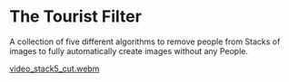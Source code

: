 # The Tourist Filter

A collection of five different algorithms to remove people from Stacks of images to fully automatically create images without any People.
 
[video_stack5_cut.webm](https://user-images.githubusercontent.com/2202567/201433129-b832e448-03a4-4c5b-b831-2430dee2d31a.webm)
